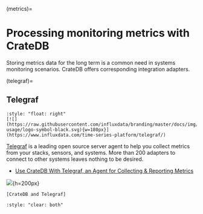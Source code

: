 (metrics)=
# Processing monitoring metrics with CrateDB

Storing metrics data for the long term is a common need in systems monitoring
scenarios. CrateDB offers corresponding integration adapters.


(telegraf)=
## Telegraf

```{div}
:style: "float: right"
[![](https://raw.githubusercontent.com/influxdata/branding/master/docs/img/logo-usage/logo-symbol-black.svg){w=180px}](https://www.influxdata.com/time-series-platform/telegraf/)
```

[Telegraf] is a leading open source server agent to help you collect metrics
from your stacks, sensors, and systems. More than 200 adapters to connect
to other systems leaves nothing to be desired.

- [Use CrateDB With Telegraf, an Agent for Collecting & Reporting Metrics]

![](https://www.influxdata.com/wp-content/uploads/Main-Diagram_06.01.2022v1.png){h=200px}

```{seealso}
[CrateDB and Telegraf]
```

```{div}
:style: "clear: both"
```


[CrateDB and Telegraf]: https://crate.io/integrations/cratedb-and-telegraf
[Telegraf]: https://www.influxdata.com/time-series-platform/telegraf/
[Use CrateDB With Telegraf, an Agent for Collecting & Reporting Metrics]: https://crate.io/blog/use-cratedb-with-telegraf-an-agent-for-collecting-reporting-metrics
